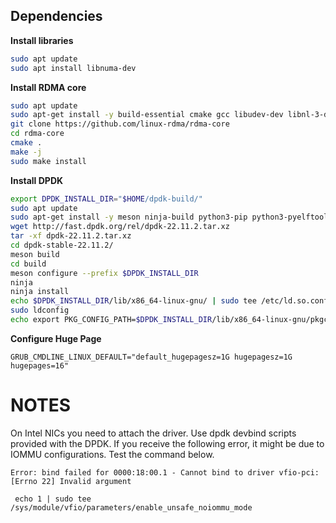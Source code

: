 ## Dependencies

**Install libraries**

```bash
sudo apt update
sudo apt install libnuma-dev
```

**Install RDMA core**

```bash
sudo apt update
sudo apt-get install -y build-essential cmake gcc libudev-dev libnl-3-dev libnl-route-3-dev ninja-build pkg-config valgrind python3-dev cython3 python3-docutils pandoc
git clone https://github.com/linux-rdma/rdma-core
cd rdma-core
cmake .
make -j
sudo make install
```


**Install DPDK**

```bash
export DPDK_INSTALL_DIR="$HOME/dpdk-build/"
sudo apt update
sudo apt-get install -y meson ninja-build python3-pip python3-pyelftools
wget http://fast.dpdk.org/rel/dpdk-22.11.2.tar.xz
tar -xf dpdk-22.11.2.tar.xz
cd dpdk-stable-22.11.2/
meson build
cd build
meson configure --prefix $DPDK_INSTALL_DIR
ninja
ninja install
echo $DPDK_INSTALL_DIR/lib/x86_64-linux-gnu/ | sudo tee /etc/ld.so.conf.d/dpdk_libs.conf
sudo ldconfig
echo export PKG_CONFIG_PATH=$DPDK_INSTALL_DIR/lib/x86_64-linux-gnu/pkgconfig | tee -a ~/.bashrc
```

**Configure Huge Page**

```
GRUB_CMDLINE_LINUX_DEFAULT="default_hugepagesz=1G hugepagesz=1G hugepages=16"
```

# NOTES

On Intel NICs you need to attach the driver. Use dpdk devbind scripts provided
with the DPDK. If you receive the following error, it might be due to IOMMU
configurations. Test the command below.

```
Error: bind failed for 0000:18:00.1 - Cannot bind to driver vfio-pci: [Errno 22] Invalid argument
```

```
 echo 1 | sudo tee  /sys/module/vfio/parameters/enable_unsafe_noiommu_mode
```
